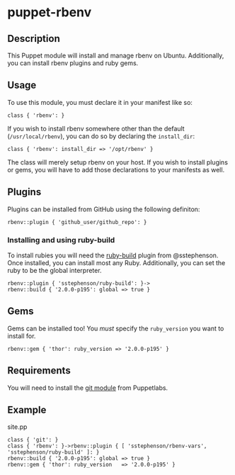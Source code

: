 # puppet-rbenv

## Description
This Puppet module will install and manage rbenv on Ubuntu. Additionally,
you can install rbenv plugins and ruby gems.

## Usage
To use this module, you must declare it in your manifest like so:

    class { 'rbenv': }

If you wish to install rbenv somewhere other than the default
(`/usr/local/rbenv`), you can do so by declaring the `install_dir`:

    class { 'rbenv': install_dir => '/opt/rbenv' }

The class will merely setup rbenv on your host. If you wish to install
plugins or gems, you will have to add those declarations to your manifests
as well.

## Plugins
Plugins can be installed from GitHub using the following definiton:

    rbenv::plugin { 'github_user/github_repo': }

### Installing and using ruby-build

To install rubies you will need the [ruby-build](https://github.com/sstephenson/ruby-build) plugin 
from @sstephenson. Once installed, you can install most any Ruby. Additionally,
you can set the ruby to be the global interpreter.

    rbenv::plugin { 'sstephenson/ruby-build': }->
    rbenv::build { '2.0.0-p195': global => true }

## Gems
Gems can be installed too! You *must* specify the `ruby_version` you want to
install for.

    rbenv::gem { 'thor': ruby_version => '2.0.0-p195' }

## Requirements
You will need to install the [git module](https://github.com/puppetlabs/puppetlabs-git) from Puppetlabs.

## Example
site.pp

    class { 'git': }
    class { 'rbenv': }->rbenv::plugin { [ 'sstephenson/rbenv-vars', 'sstephenson/ruby-build' ]: }
    rbenv::build { '2.0.0-p195': global => true }
    rbenv::gem { 'thor': ruby_version   => '2.0.0-p195' }
